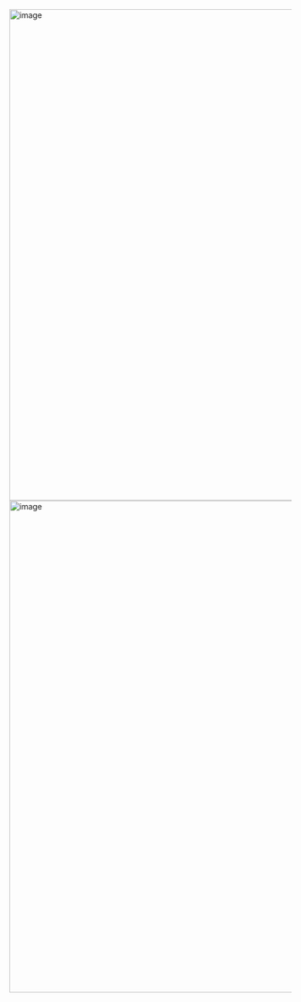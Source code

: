 <img width="1886" height="878" alt="image" src="https://github.com/user-attachments/assets/b287d681-9e1e-4d1a-be6f-8c3defcdd7b0" />
<img width="1906" height="879" alt="image" src="https://github.com/user-attachments/assets/5ce643e7-c4f8-4347-8302-816444203230" />

